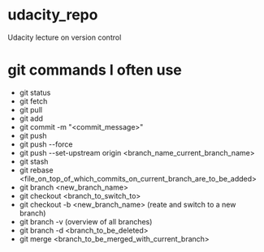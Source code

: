 # udacity_repo
Udacity lecture on version control

# git commands I often use
- git status
- git fetch
- git pull
- git add
- git commit -m "<commit_message>"
- git push
- git push --force
- git push --set-upstream origin <branch_name_current_branch_name>
- git stash
- git rebase <file_on_top_of_which_commits_on_current_branch_are_to_be_added>
- git branch <new_branch_name>
- git checkout <branch_to_switch_to>
- git checkout -b <new_branch_name> (reate and switch to a new branch) 
- git branch -v (overview of all branches)
- git branch -d <branch_to_be_deleted>
- git merge <branch_to_be_merged_with_current_branch> 
